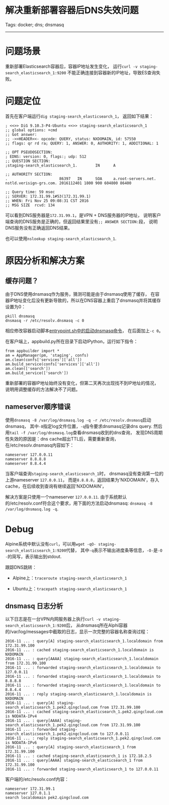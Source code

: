 # 解决重新部署容器后DNS失效问题
Tags: docker; dns; dnsmasq

------

# 问题场景

重新部署Elasticsearch容器后，容器IP地址发生变化，
运行`curl -v staging-search_elasticsearch_1:9200`
不能正确连接到容器新的IP地址，导致ES查询失败。

# 问题定位

首先在客户端运行`dig staging-search_elasticsearch_1`，
返回如下结果：

    ; <<>> DiG 9.10.3-P4-Ubuntu <<>> staging-search_elasticsearch_1
    ;; global options: +cmd
    ;; Got answer:
    ;; ->>HEADER<<- opcode: QUERY, status: NXDOMAIN, id: 57550
    ;; flags: qr rd ra; QUERY: 1, ANSWER: 0, AUTHORITY: 1, ADDITIONAL: 1

    ;; OPT PSEUDOSECTION:
    ; EDNS: version: 0, flags:; udp: 512
    ;; QUESTION SECTION:
    ;staging-search_elasticsearch_1.        IN      A

    ;; AUTHORITY SECTION:
    .                       86397   IN      SOA     a.root-servers.net. nstld.verisign-grs.com. 2016112401 1800 900 604800 86400

    ;; Query time: 59 msec
    ;; SERVER: 172.31.99.1#53(172.31.99.1)
    ;; WHEN: Fri Nov 25 09:08:31 CST 2016
    ;; MSG SIZE  rcvd: 134

可以看到DNS服务器是`172.31.99.1`，是VPN + DNS服务器的IP地址，
说明客户端查询的DNS服务是正确的，但返回结果里没有`;; ANSWER SECTION:`段，
说明DNS服务没有正确返回DNS结果。

也可以使用`nslookup staging-search_elasticsearch_1`.

# 原因分析和解决方案

## 缓存问题？

由于DNS使用dnsmasq作为服务，猜测可能是由于dnsmasq使用了缓存，
在容器IP地址变化后没有更新导致的，所以在DNS容器上重启了dnsmasq并将其缓存设置为0：

    pkill dnsmasq
    dnsmasq -r /etc/resolv.dnsmasq -c 0

相应修改容器启动脚本[entrypoint.sh中的启动dnsmasq命令](https://github.com/leetschau/pptp-vpn/blob/master/entrypoint.sh#L9)，
在后面加上`-c 0`。

在客户端上，appbuild.py所在目录下启动IPython，运行如下指令：

    from appbuilder import *
    am = AppManager(pm, 'staging', confs)
    am.clean(confs['services']['all'])
    am.build_service(confs['services']['all'])
    am.clean(['search'])
    am.build_service(['search'])

重新部署的容器IP地址始终没有变化，但第二天再次出现找不到IP地址的情况，
说明用调整缓存的方法解决不了问题。

## nameserver顺序错误

使用`dnsmasq -8 /var/log/dnsmasq.log -q -r /etc/resolv.dnsmasq`启动dnsmasq，
其中`-8`指定log文件位置，`-q`指令要求dnsmasq记录dns query.
然后用`tail -f /var/log/dnsmasq.log`查看dnsmasq收到的dns查询，
发现DNS周期性失效的原因是：dns cache超出TTL后，需要重新查询，
在/etc/resolv.dnsmasq内容如下：

    nameserver 127.0.0.11
    nameserver 8.8.8.8
    nameserver 8.8.4.4

当客户端查询`staging-search_elasticsearch_1`时，
dnsmasq没有查询第一位的上游nameserver `127.0.0.11`，
而是`8.8.8.8`，返回结果为'NXDOMAIN‘，存入cache，在后续收到查询有继续返回'NXDOMAIN‘，

解决方案是只使用一个nameserver `127.0.0.11`.
由于系统默认的/etc/resolv.conf符合这个要求，用下面的方法启动dnsmasq:
`dnsmasq -8 /var/log/dnsmasq.log -q`.

# Debug

Alpine系统中默认没有`curl`，可以用`wget -qO- staging-search_elasticsearch_1:9200`代替，
其中`-q`表示不输出进度条等信息，`-O-`是`-O -`的简写，表示输出到stdout.

跟踪DNS跳转：

* Alpine上：`traceroute staging-search_elasticsearch_1`

* Ubuntu上：`tracepath staging-search_elasticsearch_1`

## dnsmasq 日志分析

以下日志是在一台VPN内网服务器上执行`curl -v staging-search_elasticsearch_1:9200`后，
从dnsmasq所在Alphi容器的/var/log/messages中截取的日志，显示一次完整的容器名称查询过程：

```
2016-11 ... : query[A] staging-search_elasticsearch_1.localdomain from 172.31.99.100
2016-11 ... : cached staging-search_elasticsearch_1.localdomain is NXDOMAIN
2016-11 ... : query[AAAA] staging-search_elasticsearch_1.localdomain from 172.31.99.100
2016-11 ... : forwarded staging-search_elasticsearch_1.localdomain to 127.0.0.11
2016-11 ... : forwarded staging-search_elasticsearch_1.localdomain to 8.8.8.8
2016-11 ... : forwarded staging-search_elasticsearch_1.localdomain to 8.8.4.4
2016-11 ... : reply staging-search_elasticsearch_1.localdomain is NXDOMAIN
2016-11 ... : query[A] staging-search_elasticsearch_1.pek2.qingcloud.com from 172.31.99.100
2016-11 ... : cached staging-search_elasticsearch_1.pek2.qingcloud.com is NODATA-IPv4
2016-11 ... : query[AAAA] staging-search_elasticsearch_1.pek2.qingcloud.com from 172.31.99.100
2016-11 ... : forwarded staging-search_elasticsearch_1.pek2.qingcloud.com to 127.0.0.11
2016-11 ... : reply staging-search_elasticsearch_1.pek2.qingcloud.com is NODATA-IPv6
2016-11 ... : query[A] staging-search_elasticsearch_1 from 172.31.99.100
2016-11 ... : cached staging-search_elasticsearch_1 is 172.18.2.5
2016-11 ... : query[AAAA] staging-search_elasticsearch_1 from 172.31.99.100
2016-11 ... : forwarded staging-search_elasticsearch_1 to 127.0.0.11
```

客户端的/etc/resolv.conf内容：
```
nameserver 172.31.99.1
nameserver 127.0.1.1
search localdomain pek2.qingcloud.com
```

